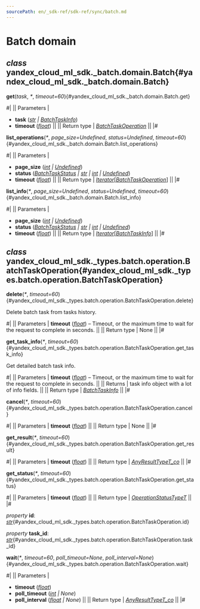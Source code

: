 ```yaml
---
sourcePath: en/_sdk-ref/sdk-ref/sync/batch.md
---
```

# Batch domain

## *class* yandex\_cloud\_ml\_sdk.\_batch.domain.**Batch**{#yandex_cloud_ml_sdk._batch.domain.Batch}

**get**(*task*, *<span title="Keyword-only parameters separator (PEP 3102)">\*</span>*, *timeout=60*){#yandex_cloud_ml_sdk._batch.domain.Batch.get}

#|
|| Parameters | 

- **task** ([*str*](https://docs.python.org/3/library/stdtypes.html#str) *\|* [*BatchTaskInfo*](../types/batch.md#yandex_cloud_ml_sdk._types.batch.task_info.BatchTaskInfo))
- **timeout** ([*float*](https://docs.python.org/3/library/functions.html#float)) ||
|| Return type | [*BatchTaskOperation*](#yandex_cloud_ml_sdk._types.batch.operation.BatchTaskOperation) ||
|#

**list\_operations**(*<span title="Keyword-only parameters separator (PEP 3102)">\*</span>*, *page\_size=Undefined*, *status=Undefined*, *timeout=60*){#yandex_cloud_ml_sdk._batch.domain.Batch.list_operations}

#|
|| Parameters | 

- **page\_size** ([*int*](https://docs.python.org/3/library/functions.html#int) *\|* [*Undefined*](../types/other.md#yandex_cloud_ml_sdk._types.misc.Undefined))
- **status** ([*BatchTaskStatus*](../types/batch.md#yandex_cloud_ml_sdk._types.batch.status.BatchTaskStatus) *\|* [*str*](https://docs.python.org/3/library/stdtypes.html#str) *\|* [*int*](https://docs.python.org/3/library/functions.html#int) *\|* [*Undefined*](../types/other.md#yandex_cloud_ml_sdk._types.misc.Undefined))
- **timeout** ([*float*](https://docs.python.org/3/library/functions.html#float)) ||
|| Return type | [*Iterator*](https://docs.python.org/3/library/typing.html#typing.Iterator)[[*BatchTaskOperation*](#yandex_cloud_ml_sdk._types.batch.operation.BatchTaskOperation)] ||
|#

**list\_info**(*<span title="Keyword-only parameters separator (PEP 3102)">\*</span>*, *page\_size=Undefined*, *status=Undefined*, *timeout=60*){#yandex_cloud_ml_sdk._batch.domain.Batch.list_info}

#|
|| Parameters | 

- **page\_size** ([*int*](https://docs.python.org/3/library/functions.html#int) *\|* [*Undefined*](../types/other.md#yandex_cloud_ml_sdk._types.misc.Undefined))
- **status** ([*BatchTaskStatus*](../types/batch.md#yandex_cloud_ml_sdk._types.batch.status.BatchTaskStatus) *\|* [*str*](https://docs.python.org/3/library/stdtypes.html#str) *\|* [*int*](https://docs.python.org/3/library/functions.html#int) *\|* [*Undefined*](../types/other.md#yandex_cloud_ml_sdk._types.misc.Undefined))
- **timeout** ([*float*](https://docs.python.org/3/library/functions.html#float)) ||
|| Return type | [*Iterator*](https://docs.python.org/3/library/typing.html#typing.Iterator)[[*BatchTaskInfo*](../types/batch.md#yandex_cloud_ml_sdk._types.batch.task_info.BatchTaskInfo)] ||
|#

## *class* yandex\_cloud\_ml\_sdk.\_types.batch.operation.**BatchTaskOperation**{#yandex_cloud_ml_sdk._types.batch.operation.BatchTaskOperation}

**delete**(*<span title="Keyword-only parameters separator (PEP 3102)">\*</span>*, *timeout=60*){#yandex_cloud_ml_sdk._types.batch.operation.BatchTaskOperation.delete}

Delete batch task from tasks history.

#|
|| Parameters | **timeout** ([*float*](https://docs.python.org/3/library/functions.html#float)) – Timeout, or the maximum time to wait for the request to complete in seconds. ||
|| Return type | None ||
|#

**get\_task\_info**(*<span title="Keyword-only parameters separator (PEP 3102)">\*</span>*, *timeout=60*){#yandex_cloud_ml_sdk._types.batch.operation.BatchTaskOperation.get_task_info}

Get detailed batch task info.

#|
|| Parameters | **timeout** ([*float*](https://docs.python.org/3/library/functions.html#float)) – Timeout, or the maximum time to wait for the request to complete in seconds. ||
|| Returns | task info object with a lot of info fields. ||
|| Return type | [*BatchTaskInfo*](../types/batch.md#yandex_cloud_ml_sdk._types.batch.task_info.BatchTaskInfo) ||
|#

**cancel**(*<span title="Keyword-only parameters separator (PEP 3102)">\*</span>*, *timeout=60*){#yandex_cloud_ml_sdk._types.batch.operation.BatchTaskOperation.cancel}

#|
|| Parameters | **timeout** ([*float*](https://docs.python.org/3/library/functions.html#float)) ||
|| Return type | None ||
|#

**get\_result**(*<span title="Keyword-only parameters separator (PEP 3102)">\*</span>*, *timeout=60*){#yandex_cloud_ml_sdk._types.batch.operation.BatchTaskOperation.get_result}

#|
|| Parameters | **timeout** ([*float*](https://docs.python.org/3/library/functions.html#float)) ||
|| Return type | [*AnyResultTypeT\_co*](../types/other.md#yandex_cloud_ml_sdk._types.operation.AnyResultTypeT_co) ||
|#

**get\_status**(*<span title="Keyword-only parameters separator (PEP 3102)">\*</span>*, *timeout=60*){#yandex_cloud_ml_sdk._types.batch.operation.BatchTaskOperation.get_status}

#|
|| Parameters | **timeout** ([*float*](https://docs.python.org/3/library/functions.html#float)) ||
|| Return type | [*OperationStatusTypeT*](../types/other.md#yandex_cloud_ml_sdk._types.operation.OperationStatusTypeT) ||
|#

*property* **id**\: *[str](https://docs.python.org/3/library/stdtypes.html#str)*{#yandex_cloud_ml_sdk._types.batch.operation.BatchTaskOperation.id}

*property* **task\_id**\: *[str](https://docs.python.org/3/library/stdtypes.html#str)*{#yandex_cloud_ml_sdk._types.batch.operation.BatchTaskOperation.task_id}

**wait**(*<span title="Keyword-only parameters separator (PEP 3102)">\*</span>*, *timeout=60*, *poll\_timeout=None*, *poll\_interval=None*){#yandex_cloud_ml_sdk._types.batch.operation.BatchTaskOperation.wait}

#|
|| Parameters | 

- **timeout** ([*float*](https://docs.python.org/3/library/functions.html#float))
- **poll\_timeout** ([*int*](https://docs.python.org/3/library/functions.html#int) *\| None*)
- **poll\_interval** ([*float*](https://docs.python.org/3/library/functions.html#float) *\| None*) ||
|| Return type | [*AnyResultTypeT\_co*](../types/other.md#yandex_cloud_ml_sdk._types.operation.AnyResultTypeT_co) ||
|#